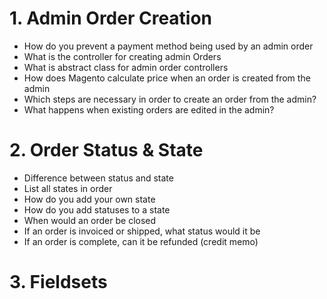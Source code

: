 # 1. Admin Order Creation

- How do you prevent a payment method being used by an admin order
- What is the controller for creating admin Orders
- What is abstract class for admin order controllers
- How does Magento calculate price when an order is created from the admin
- Which steps are necessary in order to create an order from the admin?
- What happens when existing orders are edited in the admin?

# 2. Order Status & State

- Difference between status and state
- List all states in order
- How do you add your own state
- How do you add statuses to a state
- When would an order be closed
- If an order is invoiced or shipped, what status would it be
- If an order is complete, can it be refunded (credit memo)

# 3. Fieldsets
